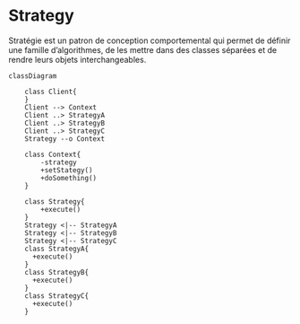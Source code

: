# Strategy

Stratégie est un patron de conception comportemental qui permet de définir une famille d’algorithmes, de les mettre dans des classes séparées et de rendre leurs objets interchangeables.


```mermaid
classDiagram

    class Client{
    }
    Client --> Context
    Client ..> StrategyA
    Client ..> StrategyB
    Client ..> StrategyC
    Strategy --o Context

    class Context{
        -strategy
        +setStategy()
        +doSomething()
    }

    class Strategy{
        +execute()
    }
    Strategy <|-- StrategyA
    Strategy <|-- StrategyB
    Strategy <|-- StrategyC
    class StrategyA{
      +execute()
    }
    class StrategyB{
      +execute()
    }
    class StrategyC{
      +execute()
    }
```